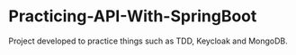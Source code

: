 # Practicing-API-With-SpringBoot
Project developed to practice things such as TDD, Keycloak and MongoDB.
